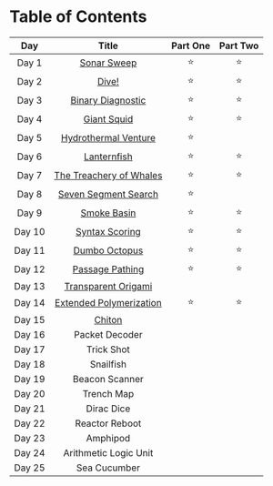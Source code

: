 # Table of Contents

| Day  |                                                   Title                                                   | Part One | Part Two |
| :---: |:---------------------------------------------------------------------------------------------------------:| :---: |:--------:|
| Day 1  |       [Sonar Sweep](https://github.com/SandraMavsar/AdventOfCode/blob/main/2021/Day_01/solution.py)       | :star: |  :star:  |
| Day 2 |          [Dive!](https://github.com/SandraMavsar/AdventOfCode/blob/main/2021/Day_02/solution.py)          | :star: |  :star:  |
| Day 3 |    [Binary Diagnostic](https://github.com/SandraMavsar/AdventOfCode/blob/main/2021/Day_03/solution.py)    | :star: |  :star:  |
| Day 4 |       [Giant Squid](https://github.com/SandraMavsar/AdventOfCode/blob/main/2021/Day_04/solution.py)       | :star: |  :star:  |
| Day 5 |  [Hydrothermal Venture](https://github.com/SandraMavsar/AdventOfCode/blob/main/2021/Day_05/solution.py)   | :star: |          |
| Day 6 |       [Lanternfish](https://github.com/SandraMavsar/AdventOfCode/blob/main/2021/Day_06/solution.py)       | :star: |  :star:  |
| Day 7 | [The Treachery of Whales](https://github.com/SandraMavsar/AdventOfCode/blob/main/2021/Day_07/solution.py) | :star: |  :star:  |
| Day 8 |  [Seven Segment Search](https://github.com/SandraMavsar/AdventOfCode/blob/main/2021/Day_08/solution.py)   | :star: |          |
| Day 9 |       [Smoke Basin](https://github.com/SandraMavsar/AdventOfCode/blob/main/2021/Day_09/solution.py)       | :star: |  :star:  |
| Day 10 |     [Syntax Scoring](https://github.com/SandraMavsar/AdventOfCode/blob/main/2021/Day_10/solution.py)      | :star: |  :star:  |
| Day 11 |      [Dumbo Octopus](https://github.com/SandraMavsar/AdventOfCode/blob/main/2021/Day_11/solution.py)      | :star: |  :star:  |
| Day 12 |     [Passage Pathing](https://github.com/SandraMavsar/AdventOfCode/blob/main/2021/Day_12/solution.py)     | :star: |  :star:  |
| Day 13 |   [Transparent Origami](https://github.com/SandraMavsar/AdventOfCode/blob/main/2021/Day_13/solution.py)   | |          |
| Day 14 | [Extended Polymerization](https://github.com/SandraMavsar/AdventOfCode/blob/main/2021/Day_14/solution.py) | :star: |  :star:  |
| Day 15 |         [Chiton](https://github.com/SandraMavsar/AdventOfCode/blob/main/2021/Day_15/solution.py)          | |          |
| Day 16 |                                              Packet Decoder                                               | |          |
| Day 17 |                                                Trick Shot                                                 | |          |
| Day 18 |                                                 Snailfish                                                 | |          |
| Day 19 |                                              Beacon Scanner                                               | |          |
| Day 20 |                                                Trench Map                                                 | |          |
| Day 21 |                                                Dirac Dice                                                 | |          |
| Day 22 |                                              Reactor Reboot                                               | |          |
| Day 23 |                                                 Amphipod                                                  | |          |
| Day 24 |                                           Arithmetic Logic Unit                                           | |          |
| Day 25 |                                               Sea Cucumber                                                | |          |
